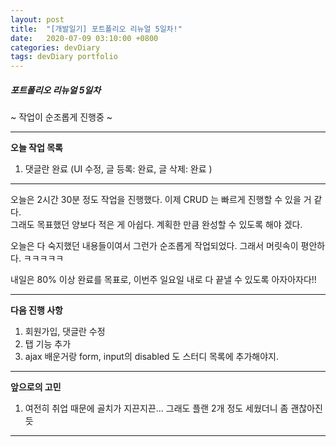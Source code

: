 ```yaml
---
layout: post
title:  "[개발일기] 포트폴리오 리뉴얼 5일차!"
date:   2020-07-09 03:10:00 +0800
categories: devDiary
tags: devDiary portfolio
---
```


##### 포트폴리오 리뉴얼 5일차  
~ 작업이 순조롭게 진행중 ~  

---------------------------------------------------------------
**오늘 작업 목록**  
1. 댓글란 완료 (UI 수정, 글 등록: 완료, 글 삭제: 완료 )  

---------------------------------------------------------------

오늘은 2시간 30분 정도 작업을 진행했다. 이제 CRUD 는 빠르게 진행할 수 있을 거 같다.  
그래도 목표했던 양보다 적은 게 아쉽다. 계획한 만큼 완성할 수 있도록 해야 겠다.  

오늘은 다 숙지했던 내용들이여서 그런가 순조롭게 작업되었다. 그래서 머릿속이 평안하다. ㅋㅋㅋㅋㅋ  

내일은 80% 이상 완료를 목표로, 이번주 일요일 내로 다 끝낼 수 있도록 아자아자다!!  

-----------------------------------
**다음 진행 사항**  

1. 회원가입, 댓글란 수정
1. 탭 기능 추가  
1. ajax 배운거랑 form, input의 disabled 도 스터디 목록에 추가해야지.

------------------------------------
**앞으로의 고민**  

1. 여전히 취업 때문에 골치가 지끈지끈... 그래도 플랜 2개 정도 세웠더니 좀 괜찮아진 듯 

------------------------------------

